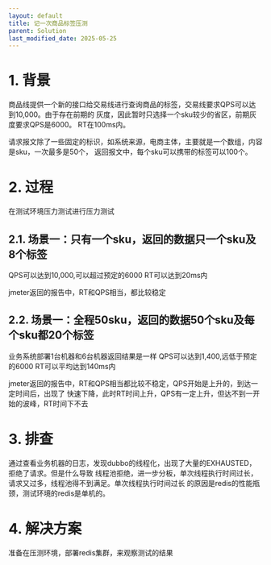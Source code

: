 ```yaml
---
layout: default
title: 记一次商品标签压测
parent: Solution
last_modified_date: 2025-05-25
---
```


# 1. 背景

商品线提供一个新的接口给交易线进行查询商品的标签，交易线要求QPS可以达到10,000。由于存在前期的
灰度，因此暂时只选择一个sku较少的省区，前期灰度要求QPS是6000。
RT在100ms内。

请求报文除了一些固定的标识，如系统来源，电商主体，主要就是一个数组，内容是sku，一次最多是50个，
返回报文中，每个sku可以携带的标签可以100个。

# 2. 过程

在测试环境压力测试进行压力测试

## 2.1. 场景一：只有一个sku，返回的数据只一个sku及8个标签

QPS可以达到10,000,可以超过预定的6000
RT可以达到20ms内

jmeter返回的报告中，RT和QPS相当，都比较稳定

## 2.2. 场景一：全程50sku，返回的数据50个sku及每个sku都20个标签

业务系统部署1台机器和6台机器返回结果是一样
QPS可以达到1,400,远低于预定的6000
RT可以平均达到140ms内

jmeter返回的报告中，RT和QPS相当都比较不稳定，QPS开始是上升的，到达一定时间后，出现了
快速下降，此时RT时间上升，QPS有一定上升，但达不到一开始的波峰，RT时间下不去

# 3. 排查

通过查看业务机器的日志，发现dubbo的线程化，出现了大量的EXHAUSTED，拒绝了请求。但是什么导致
线程池拒绝，进一步分板，单次线程执行时间过长，请求又过多，线程池得不到满足。单次线程执行时间过长
的原因是redis的性能瓶颈，测试环境的redis是单机的。

# 4. 解决方案

准备在压测环境，部署redis集群，来观察测试的结果